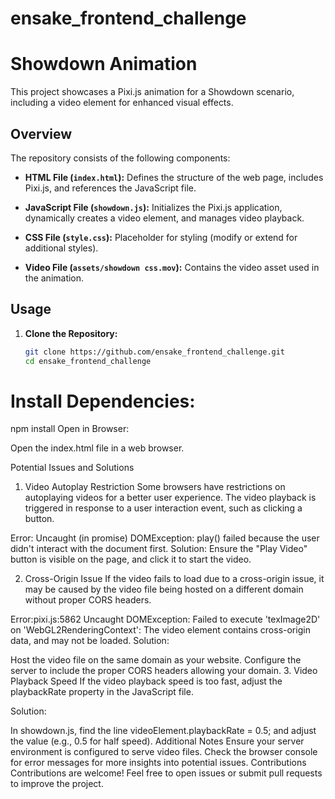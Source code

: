 # ensake_frontend_challenge

# Showdown Animation

This project showcases a Pixi.js animation for a Showdown scenario, including a video element for enhanced visual effects.

## Overview

The repository consists of the following components:

- **HTML File (`index.html`):** Defines the structure of the web page, includes Pixi.js, and references the JavaScript file.
  
- **JavaScript File (`showdown.js`):** Initializes the Pixi.js application, dynamically creates a video element, and manages video playback.
  
- **CSS File (`style.css`):** Placeholder for styling (modify or extend for additional styles).

- **Video File (`assets/showdown css.mov`):** Contains the video asset used in the animation.

## Usage

1. **Clone the Repository:**
   
   ```bash
   git clone https://github.com/ensake_frontend_challenge.git
   cd ensake_frontend_challenge


# Install Dependencies:

npm install
Open in Browser:

Open the index.html file in a web browser.

Potential Issues and Solutions
1. Video Autoplay Restriction
Some browsers have restrictions on autoplaying videos for a better user experience. The video playback is triggered in response to a user interaction event, such as clicking a button.

Error: Uncaught (in promise) DOMException: play() failed because the user didn't interact with the document first.
Solution:
Ensure the "Play Video" button is visible on the page, and click it to start the video.

2. Cross-Origin Issue
If the video fails to load due to a cross-origin issue, it may be caused by the video file being hosted on a different domain without proper CORS headers.

Error:pixi.js:5862 Uncaught DOMException: Failed to execute 'texImage2D' on 'WebGL2RenderingContext': The video element contains cross-origin data, and may not be loaded.
Solution:

Host the video file on the same domain as your website.
Configure the server to include the proper CORS headers allowing your domain.
3. Video Playback Speed
If the video playback speed is too fast, adjust the playbackRate property in the JavaScript file.

Solution:

In showdown.js, find the line videoElement.playbackRate = 0.5; and adjust the value (e.g., 0.5 for half speed).
Additional Notes
Ensure your server environment is configured to serve video files.
Check the browser console for error messages for more insights into potential issues.
Contributions
Contributions are welcome! Feel free to open issues or submit pull requests to improve the project.

